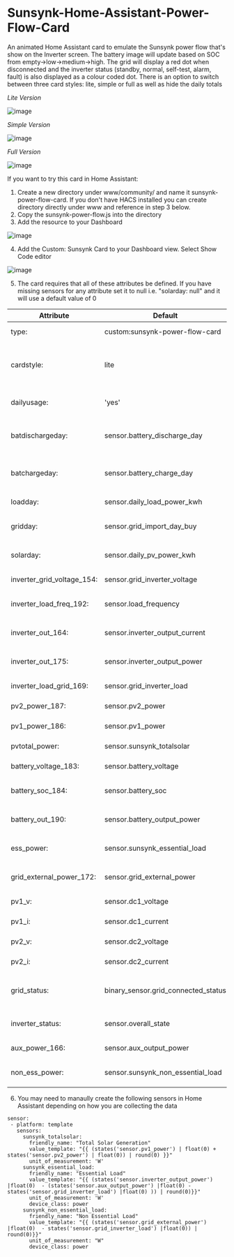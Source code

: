 # Sunsynk-Home-Assistant-Power-Flow-Card
An animated Home Assistant card to emulate the Sunsynk power flow that's show on the Inverter screen. The battery image will update based on SOC from empty->low->medium->high. The grid will display a red dot when disconnected and the inverter status (standby, normal, self-test, alarm, fault) is also displayed as a colour coded dot. There is an option to switch between three card styles: lite, simple or full as well as hide the daily totals

*Lite Version*

![image](https://user-images.githubusercontent.com/7227275/234655173-6a0cbae8-9198-4580-9676-1f836970f996.png)

*Simple Version*

![image](https://user-images.githubusercontent.com/7227275/234655405-85c4909c-ae73-488f-a106-45c6068fd790.png)

*Full Version*

![image](https://user-images.githubusercontent.com/7227275/234655663-117bffbd-6a4b-499b-83ed-df72a259a3c2.png)

If you want to try this card in Home Assistant:

1. Create a new directory under www/community/ and name it sunsynk-power-flow-card. If you don't have HACS installed you can create directory directly under www and reference in step 3 below.
2. Copy the sunsynk-power-flow.js into the directory
3. Add the resource to your Dashboard 

![image](https://user-images.githubusercontent.com/7227275/234657217-05c7e10a-cc82-4277-a2c2-50bb2de0c599.png)

4. Add the Custom: Sunsynk Card to your Dashboard view. Select Show Code editor

![image](https://user-images.githubusercontent.com/7227275/234656611-b2102a54-f41d-4245-b460-efffa2d06554.png)

5. The card requires that all of these attributes be defined. If you have missing sensors for any attribute set it to null i.e. "solarday: null" and it will use a default value of 0

| Attribute | Default | Description |
| --- | --- | --- |
|type: | custom:sunsynk-power-flow-card | The custom card
|cardstyle: | lite | Selects the card layout that is used  (lite, simple, full) |
|dailyusage: | 'yes' | Toggles the Daily Totals (yes/no) |
|batdischargeday: | sensor.battery_discharge_day | Daily Battery Usage (kWh) |
|batchargeday: | sensor.battery_charge_day | Daily Battery Charge (kWh) |
|loadday: | sensor.daily_load_power_kwh | Daily Load (kWh) |
|gridday: | sensor.grid_import_day_buy | Daily Grid Import (kWh) |
|solarday: | sensor.daily_pv_power_kwh | Daily Solar Usage (kWh |
|inverter_grid_voltage_154: | sensor.grid_inverter_voltage | Grid Voltage (V) |
|inverter_load_freq_192: | sensor.load_frequency | Load Frequency (Hz) |
|inverter_out_164: | sensor.inverter_output_current | Inverter Output Current (A) |
|inverter_out_175: | sensor.inverter_output_power | Inverter Output Power (W) |
|inverter_load_grid_169: | sensor.grid_inverter_load | Inverter Load (W) |
|pv2_power_187: | sensor.pv2_power | PV String 1 Power (W)  |
|pv1_power_186: | sensor.pv1_power | PV String 2 Power (W)|
|pvtotal_power: | sensor.sunsynk_totalsolar | Total PV Power (W)  |
|battery_voltage_183: | sensor.battery_voltage | Battery Voltage (V) |
|battery_soc_184: | sensor.battery_soc | Battrery State of Charge (%) |
|battery_out_190: | sensor.battery_output_power | Battery Output Power (W) |
|ess_power: | sensor.sunsynk_essential_load | Essential Load Power (W) |
|grid_external_power_172: | sensor.grid_external_power  | Grid External Power (W)|
|pv1_v: | sensor.dc1_voltage | PV String 1 Voltage (V) |
|pv1_i: | sensor.dc1_current | Pv String 1 Current (A)|
|pv2_v: | sensor.dc2_voltage | PV String 2 Voltage (V)|
|pv2_i: | sensor.dc2_current | PV String 2 Current (A)|
|grid_status: | binary_sensor.grid_connected_status | Grid Connected Status (on/off) |
|inverter_status: | sensor.overall_state | Inverter Status (0,1,2,3,4) |
|aux_power_166: | sensor.aux_output_power | Auxilary Power (W) |
|non_ess_power: | sensor.sunsynk_non_essential_load | Non Essential Power (W) |

6. You may need to manaully create the following sensors in Home Assistant depending on how you are collecting the data
 
 ```
 sensor:
  - platform: template
    sensors:
      sunsynk_totalsolar:
        friendly_name: "Total Solar Generation"
        value_template: "{{ (states('sensor.pv1_power') | float(0) + states('sensor.pv2_power') | float(0)) | round(0) }}"
        unit_of_measurement: 'W'
      sunsynk_essential_load:
        friendly_name: "Essential Load"
        value_template: "{{ (states('sensor.inverter_output_power') |float(0)  - (states('sensor.aux_output_power') |float(0) - states('sensor.grid_inverter_load') |float(0) )) | round(0)}}"
        unit_of_measurement: 'W'
        device_class: power
      sunsynk_non_essential_load:
        friendly_name: "Non Essential Load"
        value_template: "{{ (states('sensor.grid_external_power') |float(0)  - states('sensor.grid_inverter_load') |float(0)) | round(0)}}"
        unit_of_measurement: "W"
        device_class: power
 ```
